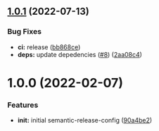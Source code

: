 ## [1.0.1](https://github.com/5app/semantic-release-config/compare/v1.0.0...v1.0.1) (2022-07-13)


### Bug Fixes

* **ci:** release ([bb868ce](https://github.com/5app/semantic-release-config/commit/bb868ce6d7afd90973e5634376ab54558a052509))
* **deps:** update depedencies ([#8](https://github.com/5app/semantic-release-config/issues/8)) ([2aa08c4](https://github.com/5app/semantic-release-config/commit/2aa08c40206c9163a5cec431e7fc050e567cc1fe))

# 1.0.0 (2022-02-07)


### Features

* **init:** initial semantic-release-config ([90a4be2](https://github.com/5app/semantic-release-config/commit/90a4be29ed61d3e8a5b1392c015b5054f0672444))
